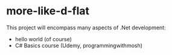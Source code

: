 # more-like-d-flat

This project will encompass many aspects of .Net development:
 - hello world (of course)
 - C# Basics course (Udemy, programmingwithmosh)
